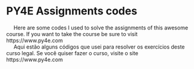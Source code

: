 <h1> PY4E Assignments codes </h1> 

<div>&nbsp;&nbsp;&nbsp;&nbsp; Here are some codes I used to solve the assignments of this awesome course. 
If you want to take the course be sure to visit https://www.py4e.com
<br> </div>
<div>&nbsp;&nbsp;&nbsp;&nbsp; Aqui estão alguns códigos que usei para resolver os exercícios deste curso legal.
Se você quiser fazer o curso, visite o site https://www.py4e.com </div>
